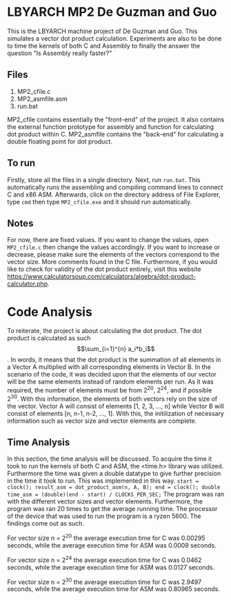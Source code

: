 # LBYARCH MP2 De Guzman and Guo

This is the LBYARCH machine project of De Guzman and Guo. This simulates a vector dot product calculation. Experiments are also to be done to time the kernels of both C and Assembly to finally the answer the question "Is Assembly really faster?"

## Files
1. MP2_cfile.c
2. MP2_asmfile.asm
3. run.bat

MP2_cfile contains essentially the "front-end" of the project. It also contains the external function prototype for assembly and function for calculating dot product within C. MP2_asmfile contains the "back-end" for calculating a double floating point for dot product.

## To run
Firstly, store all the files in a single directory. 
Next, run `run.bat`. This automatically runs the assembling and compiling command lines to connect C and x86 ASM. Afterwards, click on the directory address of File Explorer, type `cmd` then type `MP2_cfile.exe` and it should run automatically.

## Notes
For now, there are fixed values. If you want to change the values, open `MP2_cfile.c` then change the values accordingly. If you want to increase or decrease, please make sure the elements of the vectors correspond to the vector size. 
More comments found in the C file. 
Furthermore, if you would like to check for validity of the dot product entirely, visit this website https://www.calculatorsoup.com/calculators/algebra/dot-product-calculator.php.

# Code Analysis

To reiterate, the project is about calculating the dot product. The dot product is calculated as such $$\sum_{i=1}^{n} a_i*b_i$$. In words, it means that the dot product is the summation of all elements in a Vector A multiplied with all corresponding elements in Vector B. In the scenario of the code, it was decided upon that the elements of our vector will be the same elements instead of random elements per run. As it was required, the number of elements must be from 2<sup>20</sup>, 2<sup>24</sup>, and if possible 2<sup>30</sup>. With this information, the elements of both vectors rely on the size of the vector. Vector A will consist of elements [1, 2, 3, ..., n] while Vector B will consist of elements [n, n-1, n-2, ..., 1]. With this, the initilization of necessary information such as vector size and vector elements are complete.

## Time Analysis

In this section, the time analysis will be discussed. To acquire the time it took to run the kernels of both C and ASM, the <time.h> library was utilized. Furthermore the time was given a double datatype to give further precision in the time it took to run. This was implemented in this way. 
    ```
    start = clock();
    result_asm = dot_product_asm(n, A, B);
    end = clock();
    double time_asm = (double)(end - start) / CLOCKS_PER_SEC;
    ```
The program was ran with the different vector sizes and vector elements. Furthermore, the program was ran 20 times to get the average running time. The processor of the device that was used to run the program is a ryzen 5600. The findings come out as such.

For vector size n = 2<sup>20</sup> the average execution time for C was 0.00295 seconds, while the average execution time for ASM was 0.0009 seconds.

For vector size n = 2<sup>24</sup> the average execution time for C was 0.0462 seconds, while the average execution time for ASM was 0.0127 seconds.

For vector size n = 2<sup>30</sup> the average execution time for C was 2.9497 seconds, while the average execution time for ASM was 0.80965 seconds.

